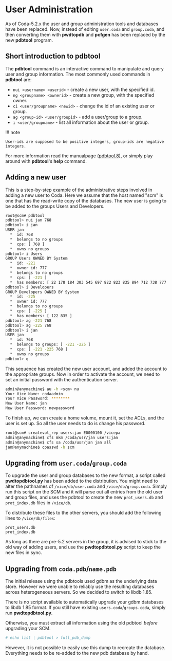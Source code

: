 # User Administration

As of Coda-5.2.x the user and group administration tools and databases have
been replaced. Now, instead of editing `user.coda` and `group.coda`, and then
converting them with **pwdtopdb** and **pcfgen** has been replaced by the new
**pdbtool** program.

## Short introduction to pdbtool

The **pdbtool** command is an interactive command to manipulate and query user
and group information. The most commonly used commands in **pdbtool** are:

- `nui <username> <userid>` - create a new user, with the specified id.
- `ng <groupname> <ownerid>` - create a new group, with the specified owner.
- `ci <user/groupname> <newid>` - change the id of an existing user or group.
- `ag <group-id> <user/groupid>` - add a user/group to a group.
- `i <user/groupname>` - list all information about the user or group.

!!! note

    User-ids are supposed to be positive integers, group-ids are negative
    integers.

For more information read the manualpage ([pdbtool.8](../manpages/pdbtool.8.md)),
or simply play around with **pdbtool**'s **help** command.

## Adding a new user

This is a step-by-step example of the administrative steps involved in adding a
new user to Coda. Here we assume that the host named "scm" is one that has the
read-write copy of the databases.  The new user is going to be added to the
groups Users and Developers.

``` sh
root@scm# pdbtool
pdbtool> nui jan 768
pdbtool> i jan
USER jan
  *  id: 768
  *  belongs to no groups
  *  cps: [ 768 ]
  *  owns no groups
pdbtool> i Users
GROUP Users OWNED BY System
  *  id: -221
  *  owner id: 777
  *  belongs to no groups
  *  cps: [ -221 ]
  *  has members: [ 22 178 184 303 545 697 822 823 835 894 712 738 777 901 902 ]
pdbtool> i Developers
GROUP Developers OWNED BY System
  *  id: -225
  *  owner id: 777
  *  belongs to no groups
  *  cps: [ -225 ]
  *  has members: [ 122 835 ]
pdbtool> ag -221 768
pdbtool> ag -225 768
pdbtool> i jan
USER jan
  *  id: 768
  *  belongs to groups: [ -221 -225 ]
  *  cps: [ -221 -225 768 ]
  *  owns no groups
pdbtool> q
```

This sequence has created the new user account, and added the account to the
appropriate groups. Now in order to activate the account, we need to set an
initial password with the authentication server.

``` sh
admin@anymachine$ au -h <scm> nu
Your Vice Name: codaadmin
Your Vice Password: ********
New User Name: jan
New User Password: newpassword
```

To finish up, we can create a home volume, mount it, set the ACLs, and the user
is set up. So all the user needs to do is change his password.

``` sh
root@scm# createvol_rep users:jan E0000100 /vicepa
admin@anymachine$ cfs mkm /coda/usr/jan users:jan
admin@anymachine$ cfs sa /coda/usr/jan jan all
jan@anymachine$ cpasswd -h scm
```

## Upgrading from `user.coda`/`group.coda`

To upgrade the user and group databases to the new format, a script called
**pwdtopdbtool.py** has been added to the distribution. You might need to alter
the pathnames of `/vice/db/user.coda` and `/vice/db/group.coda`. Simply run
this script on the SCM and it will parse out all entries from the old user and
group files, and uses the pdbtool to create the new `prot_users.db` and
`prot_index.db` files in `/vice/db`.

To distribute these files to the other servers, you should add the following
lines to `/vice/db/files`:

    prot_users.db
    prot_index.db

As long as there are pre-5.2 servers in the group, it is advised to stick to
the old way of adding users, and use the **pwdtopdbtool.py** script to keep the
new files in sync.

## Upgrading from `coda.pdb`/`name.pdb`

The initial release using the pdbtools used gdbm as the underlying data store.
However we were unable to reliably use the resulting databases across
heterogeneous servers. So we decided to switch to libdb 1.85.

There is no script available to automatically upgrade your gdbm databases to
libdb 1.85 format. If you still have existing `users.coda`/`groups.coda`,
simply run **pwdtopdbtool.py**.

Otherwise, you must extract all information using the old pdbtool
*before* upgrading your SCM.

``` sh
# echo list | pdbtool > full_pdb_dump
```

However, it is not possible to easily use this dump to recreate the database.
Everything needs to be re-added to the new pdb database by hand.

